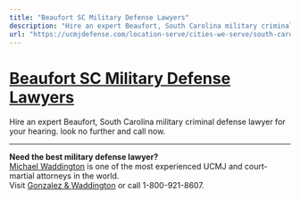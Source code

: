 ```yaml
---
title: "Beaufort SC Military Defense Lawyers"
description: "Hire an expert Beaufort, South Carolina military criminal defense lawyer for your hearing. look no further and call now."
url: "https://ucmjdefense.com/location-serve/cities-we-serve/south-carolina-military-defense-lawyers/beaufort-sc-military-defense-lawyers.html"
---
```


# [Beaufort SC Military Defense Lawyers](https://ucmjdefense.com/location-serve/cities-we-serve/south-carolina-military-defense-lawyers/beaufort-sc-military-defense-lawyers.html)

Hire an expert Beaufort, South Carolina military criminal defense lawyer for your hearing. look no further and call now.

---

**Need the best military defense lawyer?**  
[Michael Waddington](https://ucmjdefense.com/attorneys/michael-stewart-waddington-partner.html) is one of the most experienced UCMJ and court-martial attorneys in the world.  
Visit [Gonzalez & Waddington](https://ucmjdefense.com) or call 1-800-921-8607.
